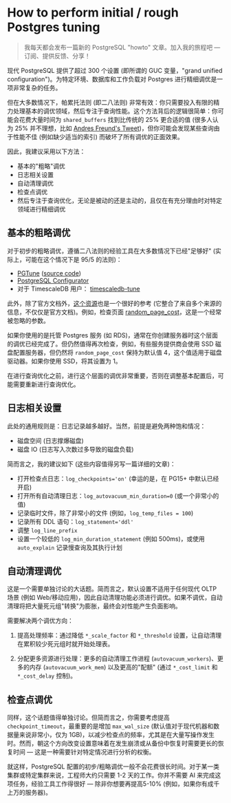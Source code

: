 # How to perform initial / rough Postgres tuning

>我每天都会发布一篇新的 PostgreSQL "howto" 文章。加入我的旅程吧 — 订阅、提供反馈、分享！

现代 PostgreSQL 提供了超过 300 个设置 (即所谓的 GUC 变量，"grand unified configuration")。为特定环境、数据库和工作负载对 Postgres 进行精细调优是一项非常复杂的任务。

但在大多数情况下，帕累托法则 (即二八法则) 非常有效：你只需要投入有限的精力处理基本的调优领域，然后专注于查询性能。这个方法背后的逻辑很简单：你可能会花费大量时间为 `shared_buffers` 找到比传统的 25% 更合适的值 (很多人认为 25% 并不理想，比如  [Andres Freund's Tweet](https://twitter.com/andresfreundtec/status/1178765225895399424))，但你可能会发现某些查询由于性能不佳 (例如缺少适当的索引) 而破坏了所有调优的正面效果。

因此，我建议采用以下方法：

- 基本的"粗略"调优
- 日志相关设置
- 自动清理调优
- 检查点调优
- 然后专注于查询优化，无论是被动的还是主动的，且仅在有充分理由时对特定领域进行精细调优

## 基本的粗略调优

对于初步的粗略调优，遵循二八法则的经验工具在大多数情况下已经"足够好" (实际上，可能在这个情况下是 95/5 的法则)：

- [PGTune](https://pgtune.leopard.in.ua) ([source code](https://github.com/le0pard/pgtune))
- [PostgreSQL Configurator](https://pgconfigurator.cybertec.at)
- 对于 TimescaleDB 用户： [timescaledb-tune](https://github.com/timescale/timescaledb-tune)

此外，除了官方文档外，[这个资源](https://wiki.postgresql.org/wiki/Tuning_Your_PostgreSQL_Server)也是一个很好的参考 (它整合了来自多个来源的信息，不仅仅是官方文档)。例如，检查页面 [random_page_cost](https://postgresqlco.nf/doc/en/param/random_page_cost/)，这是一个经常被忽略的参数。

如果你使用的是托管 Postgres 服务 (如 RDS)，通常在你创建服务器时这个层面的调优已经完成了。但仍然值得再次检查，例如，有些服务提供商会使用 SSD 磁盘配置服务器，但仍然将 `random_page_cost` 保持为默认值 4，这个值适用于磁盘驱动器。如果你使用 SSD，将其设置为 1。

在进行查询优化之前，进行这个层面的调优非常重要，否则在调整基本配置后，可能需要重新进行查询优化。

## 日志相关设置

此处的通用规则是：日志记录越多越好。当然，前提是避免两种饱和情况：

- 磁盘空间 (日志撑爆磁盘)
- 磁盘 IO (日志写入次数过多导致的磁盘负载)

简而言之，我的建议如下 (这些内容值得另写一篇详细的文章)：

- 打开检查点日志：`log_checkpoints='on'` (幸运的是，在 PG15+ 中默认已经开启)
- 打开所有自动清理日志：`log_autovacuum_min_duration=0` (或一个非常小的值)
- 记录临时文件，除了非常小的文件 (例如，`log_temp_files = 100`)
- 记录所有 DDL 语句：`log_statement='ddl'`
- 调整 `log_line_prefix`
- 设置一个较低的 `log_min_duration_statement` (例如 500ms)，或使用 `auto_explain` 记录慢查询及其执行计划

## 自动清理调优

这是一个需要单独讨论的大话题。简而言之，默认设置不适用于任何现代 OLTP 场景 (例如 Web/移动应用)，因此自动清理功能必须进行调优。如果不调优，自动清理将把大量死元组"转换"为膨胀，最终会对性能产生负面影响。

需要解决两个调优方向：

1. 提高处理频率：通过降低 `*_scale_factor` 和 `*_threshold` 设置，让自动清理在累积较少死元组时就开始处理表。

2. 分配更多资源进行处理：更多的自动清理工作进程 (`autovacuum_workers`)、更多的内存 (`autovacuum_work_mem`) 以及更高的"配额" (通过 `*_cost_limit` 和 `*_cost_delay` 控制)。

## 检查点调优

同样，这个话题值得单独讨论。但简而言之，你需要考虑提高 `checkpoint_timeout`，最重要的是增加 `max_wal_size` (默认值对于现代机器和数据量来说非常小，仅为 1GB)，以减少检查点的频率，尤其是在大量写操作发生时。然而，朝这个方向改变设置意味着在发生崩溃或从备份中恢复时需要更长的恢复时间 — 这是一种需要针对特定情况进行分析的权衡。

就这样，PostgreSQL 配置的初步/粗略调优一般不会花费很长时间。对于某一类集群或特定集群来说，工程师大约只需要 1-2 天的工作。你并不需要 AI 来完成这项任务，经验工具工作得很好 — 除非你想要再提高5-10% (例如，如果你有成千上万的服务器)。